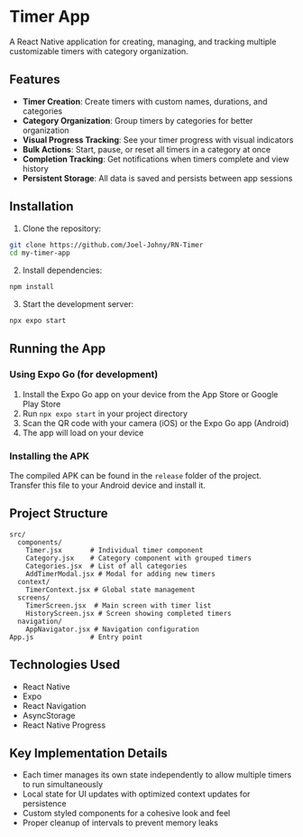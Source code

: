 # Timer App

A React Native application for creating, managing, and tracking multiple customizable timers with category organization.

## Features

- **Timer Creation**: Create timers with custom names, durations, and categories
- **Category Organization**: Group timers by categories for better organization
- **Visual Progress Tracking**: See your timer progress with visual indicators
- **Bulk Actions**: Start, pause, or reset all timers in a category at once
- **Completion Tracking**: Get notifications when timers complete and view history
- **Persistent Storage**: All data is saved and persists between app sessions

## Installation

1. Clone the repository:

```bash
git clone https://github.com/Joel-Johny/RN-Timer
cd my-timer-app
```

2. Install dependencies:

```bash
npm install
```

3. Start the development server:

```bash
npx expo start
```

## Running the App

### Using Expo Go (for development)

1. Install the Expo Go app on your device from the App Store or Google Play Store
2. Run `npx expo start` in your project directory
3. Scan the QR code with your camera (iOS) or the Expo Go app (Android)
4. The app will load on your device

### Installing the APK

The compiled APK can be found in the `release` folder of the project. Transfer this file to your Android device and install it.

## Project Structure

```
src/
  components/
    Timer.jsx       # Individual timer component
    Category.jsx    # Category component with grouped timers
    Categories.jsx  # List of all categories
    AddTimerModal.jsx # Modal for adding new timers
  context/
    TimerContext.jsx # Global state management
  screens/
    TimerScreen.jsx  # Main screen with timer list
    HistoryScreen.jsx # Screen showing completed timers
  navigation/
    AppNavigator.jsx # Navigation configuration
App.js              # Entry point
```

## Technologies Used

- React Native
- Expo
- React Navigation
- AsyncStorage
- React Native Progress

## Key Implementation Details

- Each timer manages its own state independently to allow multiple timers to run simultaneously
- Local state for UI updates with optimized context updates for persistence
- Custom styled components for a cohesive look and feel
- Proper cleanup of intervals to prevent memory leaks
